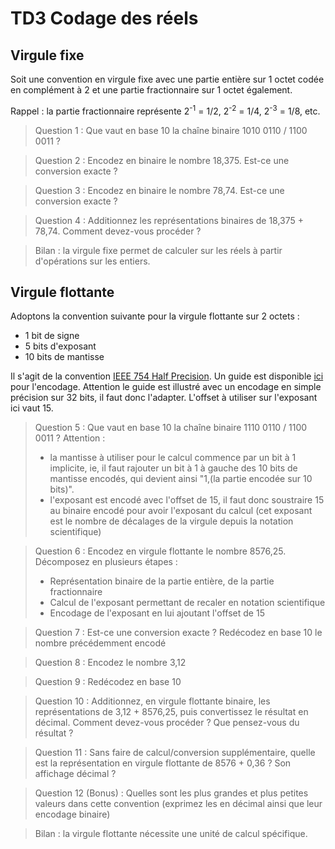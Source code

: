 TD3 Codage des réels
====================

Virgule fixe
------------

Soit une convention en virgule fixe avec une partie entière sur 1 octet codée en complément à 2 et une partie fractionnaire sur 1 octet également.

Rappel : la partie fractionnaire représente 2<sup>-1</sup> = 1/2, 2<sup>-2</sup> = 1/4, 2<sup>-3</sup> = 1/8, etc.

> Question 1 : Que vaut en base 10 la chaîne binaire 1010 0110 / 1100 0011 ?

> Question 2 : Encodez en binaire le nombre 18,375. Est-ce une conversion exacte ?

> Question 3 : Encodez en binaire le nombre 78,74. Est-ce une conversion exacte ?

> Question 4 : Additionnez les représentations binaires de 18,375 + 78,74. Comment devez-vous procéder ?

> Bilan : la virgule fixe permet de calculer sur les réels à partir d'opérations sur les entiers.


Virgule flottante
-----------------

Adoptons la convention suivante pour la virgule flottante sur 2 octets :
* 1 bit de signe
* 5 bits d'exposant
* 10 bits de mantisse

Il s'agit de la convention [IEEE 754 Half Precision](https://en.wikipedia.org/wiki/Half-precision_floating-point_format). Un guide est disponible [ici](https://fr.wikihow.com/convertir-un-nombre-d%C3%A9cimal-au-format-binaire-IEEE-754) pour l'encodage. Attention le guide est illustré avec un encodage en simple précision sur 32 bits, il faut donc l'adapter. L'offset à utiliser sur l'exposant ici vaut 15.

> Question 5 : Que vaut en base 10 la chaîne binaire 1110 0110 / 1100 0011 ? Attention :
> - la mantisse à utiliser pour le calcul commence par un bit à 1 implicite, ie, il faut rajouter un bit à 1 à gauche des 10 bits de mantisse encodés, qui devient ainsi "1,(la partie encodée sur 10 bits)".
> - l'exposant est encodé avec l'offset de 15, il faut donc soustraire 15 au binaire encodé pour avoir l'exposant du calcul (cet exposant est le nombre de décalages de la virgule depuis la notation scientifique)

> Question 6 : Encodez en virgule flottante le nombre 8576,25. Décomposez en plusieurs étapes :
> - Représentation binaire de la partie entière, de la partie fractionnaire
> - Calcul de l'exposant permettant de recaler en notation scientifique
> - Encodage de l'exposant en lui ajoutant l'offset de 15

> Question 7 : Est-ce une conversion exacte ? Redécodez en base 10 le nombre précédemment encodé

> Question 8 : Encodez le nombre 3,12

> Question 9 : Redécodez en base 10

> Question 10 : Additionnez, en virgule flottante binaire, les représentations de 3,12 + 8576,25, puis convertissez le résultat en décimal. Comment devez-vous procéder ? Que pensez-vous du résultat ?

> Question 11 : Sans faire de calcul/conversion supplémentaire, quelle est la représentation en virgule flottante de 8576 + 0,36 ? Son affichage décimal ?

> Question 12 (Bonus) : Quelles sont les plus grandes et plus petites valeurs dans cette convention (exprimez les en décimal ainsi que leur encodage binaire)

> Bilan : la virgule flottante nécessite une unité de calcul spécifique.
